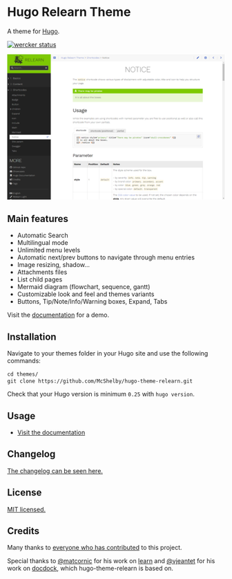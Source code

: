 # Hugo Relearn Theme

A theme for [Hugo](https://gohugo.io/).

[![wercker status](https://app.wercker.com/status/062e9604da64b79944d87434cb63fa53/s/main "wercker status")](https://app.wercker.com/project/byKey/062e9604da64b79944d87434cb63fa53)

![Overview](https://github.com/McShelby/hugo-theme-relearn/raw/main/images/screenshot.png)

## Main features

- Automatic Search
- Multilingual mode
- Unlimited menu levels
- Automatic next/prev buttons to navigate through menu entries
- Image resizing, shadow…
- Attachments files
- List child pages
- Mermaid diagram (flowchart, sequence, gantt)
- Customizable look and feel and themes variants
- Buttons, Tip/Note/Info/Warning boxes, Expand, Tabs

Visit the [documentation](https://relearn.netlify.app/) for a demo.

## Installation

Navigate to your themes folder in your Hugo site and use the following commands:

```shell
cd themes/
git clone https://github.com/McShelby/hugo-theme-relearn.git
```

Check that your Hugo version is minimum `0.25` with `hugo version`.

## Usage

- [Visit the documentation](https://relearn.netlify.app/)

## Changelog

[The changelog can be seen here.](https://github.com/McShelby/hugo-theme-relearn/blob/main/CHANGELOG.md)

## License

[MIT licensed.](https://github.com/McShelby/hugo-theme-relearn/blob/main/LICENSE)

## Credits

Many thanks to [everyone who has contributed](https://github.com/McShelby/hugo-theme-relearn/graphs/contributors) to this project.

Special thanks to [@matcornic](https://github.com/matcornic) for his work on [learn](https://github.com/matcornic/hugo-theme-learn) and [@vjeantet](https://github.com/vjeantet) for his work on [docdock](https://github.com/vjeantet/hugo-theme-docdock), which hugo-theme-relearn is based on.
